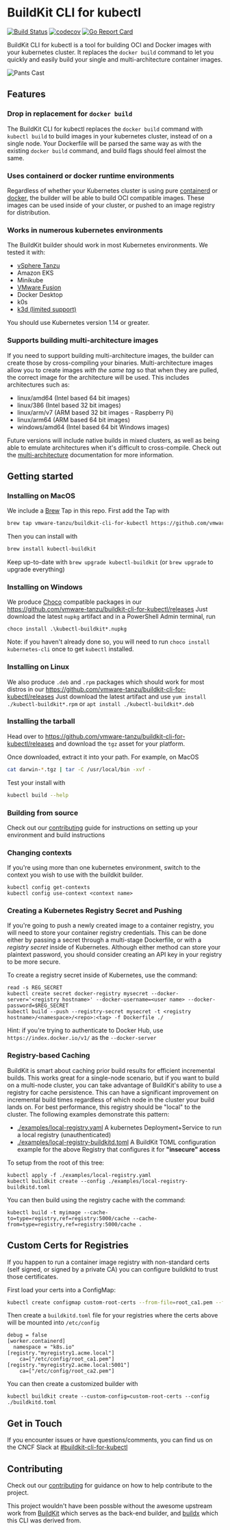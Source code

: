 # BuildKit CLI for kubectl

[![Build Status](https://github.com/vmware-tanzu/buildkit-cli-for-kubectl/actions/workflows/pull_request.yaml/badge.svg?branch=main)](https://github.com/vmware-tanzu/buildkit-cli-for-kubectl/actions/workflows/pull_request.yaml?query=workflow%3Apre-and-post-merge+branch%3Amain)
[![codecov](https://codecov.io/gh/vmware-tanzu/buildkit-cli-for-kubectl/branch/main/graph/badge.svg)](https://codecov.io/gh/vmware-tanzu/buildkit-cli-for-kubectl)
[![Go Report Card](https://goreportcard.com/badge/github.com/vmware-tanzu/buildkit-cli-for-kubectl)](https://goreportcard.com/report/github.com/vmware-tanzu/buildkit-cli-for-kubectl)


BuildKit CLI for kubectl is a tool for building OCI and Docker images with your kubernetes cluster.
It replaces the `docker build` command to let you quickly and easily build your single and
multi-architecture container images.

![Pants Cast](./docs/pants-cast.svg)

## Features

### Drop in replacement for `docker build`

The BuildKit CLI for kubectl replaces the `docker build` command with `kubectl build` to build
images in your kubernetes cluster, instead of on a single node. Your Dockerfile will be parsed
the same way as with the existing `docker build` command, and build flags should feel almost
the same.

### Uses containerd or docker runtime environments

Regardless of whether your Kubernetes cluster is using pure [containerd](https://containerd.io) or
[docker](https://docker.com), the builder will be able to build OCI compatible images. These
images can be used inside of your cluster, or pushed to an image registry for distribution.

### Works in numerous kubernetes environments

The BuildKit builder should work in most Kubernetes environments. We tested it with:

  * [vSphere Tanzu](./docs/installing.md#vmware-vsphere-tanzu)
  * Amazon EKS
  * Minikube
  * [VMware Fusion](./docs/installing.md#vmware-fusion)
  * Docker Desktop
  * k0s
  * [k3d (limited support)](./docs/installing.md#k3d)

You should use Kubernetes version 1.14 or greater.


### Supports building multi-architecture images

If you need to support building multi-architecture images, the builder can create those by
cross-compiling your binaries. Multi-architecture images allow you to create images _with the same tag_
so that when they are pulled, the correct image for the architecture will be used. This includes
architectures such as:

 * linux/amd64 (Intel based 64 bit images)
 * linux/386 (Intel based 32 bit images)
 * linux/arm/v7 (ARM based 32 bit images - Raspberry Pi)
 * linux/arm64 (ARM based 64 bit images)
 * windows/amd64 (Intel based 64 bit Windows images)

Future versions will include native builds in mixed clusters, as well as being able to
emulate architectures when it's difficult to cross-compile. Check out the [multi-architecture](./docs/multiarch.md)
documentation for more information.

## Getting started

### Installing on MacOS

We include a [Brew](https://docs.brew.sh/) Tap in this repo.  First add the Tap with
```sh
brew tap vmware-tanzu/buildkit-cli-for-kubectl https://github.com/vmware-tanzu/buildkit-cli-for-kubectl
```

Then you can install with
```sh
brew install kubectl-buildkit
```

Keep up-to-date with  `brew upgrade kubectl-buildkit` (or `brew upgrade` to upgrade everything)

### Installing on Windows

We produce [Choco](https://docs.chocolatey.org/) compatible packages in our https://github.com/vmware-tanzu/buildkit-cli-for-kubectl/releases
Just download the latest `nupkg` artifact and in a PowerShell Admin terminal, run
```
choco install .\kubectl-buildkit*.nupkg
```

Note: if you haven't already done so, you will need to run `choco install kubernetes-cli` once to get `kubectl` installed.
### Installing on Linux

We also produce `.deb` and `.rpm` packages which should work for most distros in our https://github.com/vmware-tanzu/buildkit-cli-for-kubectl/releases
Just download the latest artifact and use `yum install ./kubectl-buildkit*.rpm` or `apt install ./kubectl-buildkit*.deb`

### Installing the tarball

Head over to https://github.com/vmware-tanzu/buildkit-cli-for-kubectl/releases and download the `tgz` asset for your platform.

Once downloaded, extract it into your path.  For example, on MacOS
```sh
cat darwin-*.tgz | tar -C /usr/local/bin -xvf -
```

Test your install with
```sh
kubectl build --help
```

### Building from source

Check out our [contributing](./CONTRIBUTING.md) guide for instructions on setting up your environment and build instructions

### Changing contexts

If you're using more than one kubernetes environment, switch to the context you wish to use with
the buildkit builder.

```
kubectl config get-contexts
kubectl config use-context <context name>
```

### Creating a Kubernetes Registry Secret and Pushing

If you're going to push a newly created image to a container registry, you will need to store your
container registry credentials. This can be done either by passing a secret through a multi-stage
Dockerfile, or with a *registry secret* inside of Kubernetes.  Although either method can store your
plaintext password, you should consider creating an API key in your registry to be more secure.

To create a registry secret inside of Kubernetes, use the command:

```
read -s REG_SECRET
kubectl create secret docker-registry mysecret --docker-server='<registry hostname>' --docker-username=<user name> --docker-password=$REG_SECRET
kubectl build --push --registry-secret mysecret -t <registry hostname>/<namespace>/<repo>:<tag> -f Dockerfile ./
```

Hint: if you're trying to authenticate to Docker Hub, use `https://index.docker.io/v1/` as the `--docker-server`

### Registry-based Caching

BuildKit is smart about caching prior build results for efficient incremental
builds.  This works great for a single-node scenario, but if you want to build
on a multi-node cluster, you can take advantage of BuildKit's ability to use a
registry for cache persistence.  This can have a significant improvement on
incremental build times regardless of which node in the cluster your build lands
on.  For best performance, this registry should be "local" to the cluster.  The
following examples demonstrate this pattern:

* [./examples/local-registry.yaml](./examples/local-registry.yaml) A kubernetes Deployment+Service to run a local registry (unauthenticated)
* [./examples/local-registry-buildkitd.toml](./examples/local-registry-buildkitd.toml) A BuildKit TOML configuration example for the above Registry that configures it for **"insecure" access**

To setup from the root of this tree:
```
kubectl apply -f ./examples/local-registry.yaml
kubectl buildkit create --config ./examples/local-registry-buildkitd.toml
```

You can then build using the registry cache with the command:
```
kubectl build -t myimage --cache-to=type=registry,ref=registry:5000/cache --cache-from=type=registry,ref=registry:5000/cache .
```

## Custom Certs for Registries

If you happen to run a container image registry with non-standard certs (self signed, or signed by a private CA)
you can configure buildkitd to trust those certificates.

First load your certs into a ConfigMap:
```sh
kubectl create configmap custom-root-certs --from-file=root_ca1.pem --from-file=root_ca2.pem
```

Then create a `buildkitd.toml` file for your registries where the certs above will be mounted into `/etc/config`
```
debug = false
[worker.containerd]
  namespace = "k8s.io"
[registry."myregistry1.acme.local"]
    ca=["/etc/config/root_ca1.pem"]
[registry."myregistry2.acme.local:5001"]
    ca=["/etc/config/root_ca2.pem"]
```

You can then create a customized builder with
```
kubectl buildkit create --custom-config=custom-root-certs --config ./buildkitd.toml
```

## Get in Touch

If you encounter issues or have questions/comments, you can find us on the CNCF Slack at
[#buildkit-cli-for-kubectl](https://cloud-native.slack.com/messages/buildkit-cli-for-kubectl)

## Contributing

Check out our [contributing](./CONTRIBUTING.md) for guidance on how to help contribute to the project.

This project wouldn't have been possble without the awesome upstream work from [BuildKit](https://github.com/moby/buildkit) which serves as the back-end builder, and [buildx](https://github.com/docker/buildx) which this CLI was derived from.
